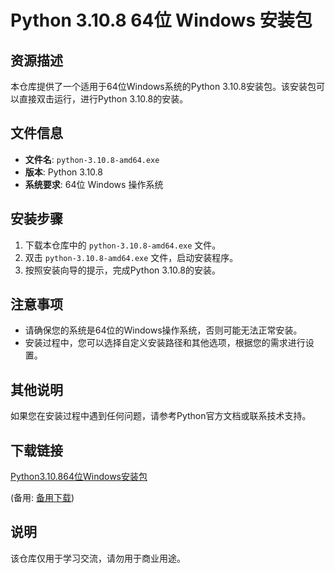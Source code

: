 # Python 3.10.8 64位 Windows 安装包

## 资源描述

本仓库提供了一个适用于64位Windows系统的Python 3.10.8安装包。该安装包可以直接双击运行，进行Python 3.10.8的安装。

## 文件信息

- **文件名**: `python-3.10.8-amd64.exe`
- **版本**: Python 3.10.8
- **系统要求**: 64位 Windows 操作系统

## 安装步骤

1. 下载本仓库中的 `python-3.10.8-amd64.exe` 文件。
2. 双击 `python-3.10.8-amd64.exe` 文件，启动安装程序。
3. 按照安装向导的提示，完成Python 3.10.8的安装。

## 注意事项

- 请确保您的系统是64位的Windows操作系统，否则可能无法正常安装。
- 安装过程中，您可以选择自定义安装路径和其他选项，根据您的需求进行设置。

## 其他说明

如果您在安装过程中遇到任何问题，请参考Python官方文档或联系技术支持。

## 下载链接
[Python3.10.864位Windows安装包](https://pan.quark.cn/s/368a9ffb9b3f) 

(备用: [备用下载](https://pan.baidu.com/s/1e1Iv-2Czii3hZ7PXqwTBjg?pwd=1234))

## 说明

该仓库仅用于学习交流，请勿用于商业用途。
